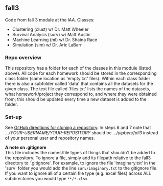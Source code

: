 ## fall3
Code from fall 3 module at the IAA. Classes:

- Clustering (clust) w/ Dr. Matt Wheeler
- Survival Analysis (surv) w/ Matt Austin
- Machine Learning (ml) w/ Dr. Shaina Race
- Simulation (sim) w/ Dr. Aric LaBarr

### Repo overview

This repository has a folder for each of the classes in this module (listed above). All code for each homework should be stored in the corresponding class folder (same location as 'empty.txt' files). Within each class folder there is also a subfolder called 'data' that contains all the datasets for the given class. The text file called 'files.txt' lists the names of the datasets, what homework/project they correspond to, and where they were obtained from; this should be updated every time a new dataset is added to the folder.

### Set-up

See [GitHub directions for cloning a repository](https://help.github.com/articles/cloning-a-repository/). In steps 6 and 7 note that *.../YOUR-USERNAME/YOUR-REPOSITORY* should be *.../yipben/fall3* instead of your personal user and repository names.

**A note on .gitignore**  
This file includes the names/file types of things that shouldn't be added to the repository. To ignore a file, simply add its filepath relative to the fall3 directory to '.gitignore'. For example, to ignore the file 'imaginary.txt' in the 'surv' folder you would add the line `surv/imaginary.txt` to the gitignore file. If you want to ignore all of a certain file type (e.g. excel files) across ALL subdirectories you would type `**/*.xlsx`.


